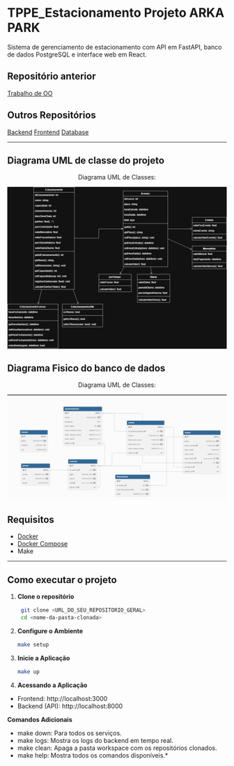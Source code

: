 # TPPE_Estacionamento Projeto ARKA PARK

Sistema de gerenciamento de estacionamento com API em FastAPI, banco de dados PostgreSQL e interface web em React.

## Repositório anterior
[Trabalho de OO](https://github.com/ItaloBrunoM/OO_trabalho)

## Outros Repositórios
[Backend](https://github.com/ItaloBrunoM/tppe-estacionamento-backend)
[Frontend](https://github.com/ItaloBrunoM/tppe-estacionamento-front)
[Database](https://github.com/ItaloBrunoM/tppe-estacionamento-database)

---

## Diagrama UML de classe do projeto

<div align='center'>
<p>Diagrama UML de Classes:</p>
<img src='docs/assets/Diagrama de Classe.jpg'></img>
</div>

## Diagrama Fisico do banco de dados

<div align='center'>
<p>Diagrama UML de Classes:</p>
<img src='docs/assets/DiagramaFisico.png'></img>
</div>

## Requisitos

- [Docker](https://www.docker.com/)
- [Docker Compose](https://docs.docker.com/compose/)
- Make

---

## Como executar o projeto

1. **Clone o repositório**  
   ```bash
    git clone <URL_DO_SEU_REPOSITORIO_GERAL>
    cd <nome-da-pasta-clonada>

2. **Configure o Ambiente**

    ```bash
    make setup

3. **Inicie a Aplicação**

    ```bash
    make up

4. **Acessando a Aplicação**

* Frontend: http://localhost:3000
* Backend (API): http://localhost:8000

**Comandos Adicionais**

* make down: Para todos os serviços.
* make logs: Mostra os logs do backend em tempo real.
* make clean: Apaga a pasta workspace com os repositórios clonados.
* make help: Mostra todos os comandos disponíveis.*
